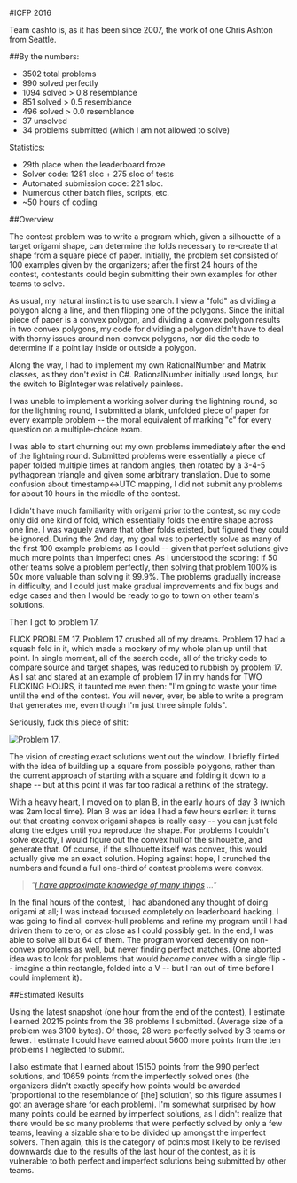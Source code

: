 #ICFP 2016

Team cashto is, as it has been since 2007, the work of one Chris Ashton from Seattle.

##By the numbers:

* 3502 total problems
* 990 solved perfectly
* 1094 solved > 0.8 resemblance
* 851 solved > 0.5 resemblance
* 496 solved > 0.0 resemblance
* 37 unsolved
* 34 problems submitted (which I am not allowed to solve)

Statistics:

* 29th place when the leaderboard froze
* Solver code: 1281 sloc + 275 sloc of tests
* Automated submission code: 221 sloc.
* Numerous other batch files, scripts, etc.
* ~50 hours of coding

##Overview

The contest problem was to write a program which, given a silhouette of a target origami shape, can determine the folds necessary to re-create that shape from a square piece of paper.  Initially, the problem set consisted of 100 examples given by the organizers; after the first 24 hours of the contest, contestants could begin submitting their own examples for other teams to solve.

As usual, my natural instinct is to use search.  I view a "fold" as dividing a polygon along a line, and then flipping one of the polygons.  Since the initial piece of paper is a convex polygon, and dividing a convex polygon results in two convex polygons, my code for dividing a polygon didn't have to deal with thorny issues around non-convex polygons, nor did the code to determine if a point lay inside or outside a polygon.

Along the way, I had to implement my own RationalNumber and Matrix classes, as they don't exist in C#.  RationalNumber initially used longs, but the switch to BigInteger was relatively painless.

I was unable to implement a working solver during the lightning round, so for the lightning round, I submitted a blank, unfolded piece of paper for every example problem -- the moral equivalent of marking "c" for every question on a multiple-choice exam.

I was able to start churning out my own problems immediately after the end of the lightning round. Submitted problems were essentially a piece of paper folded multiple times at random angles, then rotated by a 3-4-5 pythagorean triangle and given some arbitrary translation. Due to some confusion about timestamp<->UTC mapping, I did not submit any problems for about 10 hours in the middle of the contest.

I didn't have much familiarity with origami prior to the contest, so my code only did one kind of fold, which essentially folds the entire shape across one line. I was vaguely aware that other folds existed, but figured they could be ignored.  During the 2nd day, my goal was to perfectly solve as many of the first 100 example problems as I could -- given that perfect solutions give much more points than imperfect ones.  As I understood the scoring: if 50 other teams solve a problem perfectly, then solving that problem 100% is 50x more valuable than solving it 99.9%.  The problems gradually increase in difficulty, and I could just make gradual improvements and fix bugs and edge cases and then I would be ready to go to town on other team's solutions.
	
Then I got to problem 17.  

FUCK PROBLEM 17.  Problem 17 crushed all of my dreams.  Problem 17 had a squash fold in it, which made a mockery of my whole plan up until that point.  In single moment, all of the search code, all of the tricky code to compare source and target shapes, was reduced to rubbish by problem 17.  As I sat and stared at an example of problem 17 in my hands for TWO FUCKING HOURS, it taunted me even then: "I'm going to waste your time until the end of the contest. You will never, ever, be able to write a program that generates me, even though I'm just three simple folds".

Seriously, fuck this piece of shit:

![Problem 17](https://dl.dropboxusercontent.com/u/31272201/icfp/2016/p17.jpg).

The vision of creating exact solutions went out the window.  I briefly flirted with the idea of building up a square from possible polygons, rather than the current approach of starting with a square and folding it down to a shape -- but at this point it was far too radical a rethink of the strategy.

With a heavy heart, I moved on to plan B, in the early hours of day 3 (which was 2am local time).  Plan B was an idea I had a few hours earlier: it turns out that creating convex origami shapes is really easy -- you can just fold along the edges until you reproduce the shape.  For problems I couldn't solve exactly, I would figure out the convex hull of the silhouette, and generate that.  Of course, if the silhouette itself was convex, this would actually give me an exact solution.  Hoping against hope, I crunched the numbers and found a full one-third of contest problems were convex.

> *"[I have approximate knowledge of many things](https://youtu.be/W9_iQ1FSnp8?t=33s) ..."*

In the final hours of the contest, I had abandoned any thought of doing origami at all; I was instead focused completely on leaderboard hacking.  I was going to find all convex-hull problems and refine my program until I had driven them to zero, or as close as I could possibly get.  In the end, I was able to solve all but 64 of them.  The program worked decently on non-convex problems as well, but never finding perfect matches.  (One aborted idea was to look for problems that would *become* convex with a single flip -- imagine a thin rectangle, folded into a V -- but I ran out of time before I could implement it).

##Estimated Results

Using the latest snapshot (one hour from the end of the contest), I estimate I earned 20215 points from the 36 problems I submitted.  (Average size of a problem was 3100 bytes).  Of those, 28 were perfectly solved by 3 teams or fewer.  I estimate I could have earned about 5600 more points from the ten problems I neglected to submit.

I also estimate that I earned about 15150 points from the 990 perfect solutions, and 10659 points from the imperfectly solved ones (the organizers didn't exactly specify how points would be awarded 'proportional to the resemblance of [the] solution', so this figure assumes I got an average share for each problem). I'm somewhat surprised by how many points could be earned by imperfect solutions, as I didn't realize that there would be so many problems that were perfectly solved by only a few teams, leaving a sizable share to be divided up amongst the imperfect solvers.  Then again, this is the category of points most likely to be revised downwards due to the results of the last hour of the contest, as it is vulnerable to both perfect and imperfect solutions being submitted by other teams.
